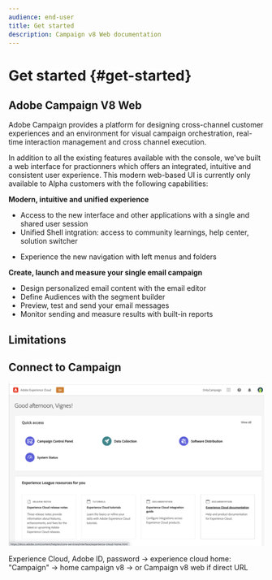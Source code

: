 ```yaml
---
audience: end-user
title: Get started
description: Campaign v8 Web documentation
---
```

# Get started {#get-started}

## Adobe Campaign V8 Web

<!--
V8 web overview
context, scope (targets cross-channel practitioners), limitations
only existing customers
-->

Adobe Campaign provides a platform for designing cross-channel customer experiences and an environment for visual campaign orchestration, real-time interaction management and cross channel execution.

In addition to all the existing features available with the console, we've built a web interface for practionners which offers an integrated, intuitive and consistent user experience. This modern web-based UI is currently only available to Alpha customers with the following capabilities:

**Modern, intuitive and unified experience**

* Access to the new interface and other applications with a single and shared user session
* Unified Shell intgration: access to community learnings, help center, solution switcher
<!--
No search and pulse notifications in Alpha
-->
* Experience the new navigation with left menus and folders

**Create, launch and measure your single email campaign**

* Design personalized email content with the email editor
* Define Audiences with the segment builder
* Preview, test and send your email messages
* Monitor sending and measure results with built-in reports 

<!--
add info somewhere to remind users that
* they still have access to their console (+ link to v8 console doc)
* they keep their existing data (example: will be able to use their existing delivery templates to create deliveries)
-->

## Limitations


## Connect to Campaign

![](assets/connect.png)

Experience Cloud, Adobe ID, password 
-> experience cloud home: "Campaign" -> home campaign v8
-> or Campaign v8 web if direct URL